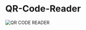 # QR-Code-Reader
![QR CODE READER](https://github.com/user-attachments/assets/a0a1f35c-85e9-426d-aac3-396595ef75b6)
